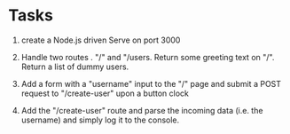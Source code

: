 # Tasks

1. create a Node.js driven Serve on port 3000

2. Handle two routes . "/" and "/users. Return some greeting text on "/". Return a list of dummy users.
3. Add a form with a "username" input to the "/" page and submit a POST request to "/create-user" upon a button clock
4. Add the "/create-user" route and parse the incoming data (i.e. the username) and simply log it to the console. 